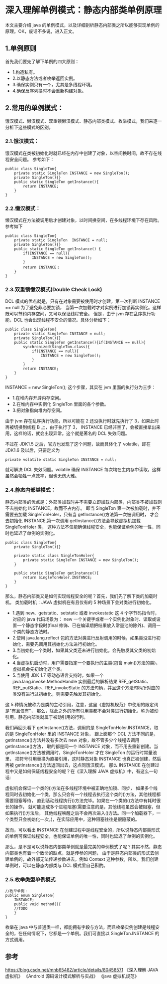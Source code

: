 # 深入理解单例模式：静态内部类单例原理

本文主要介绍 java 的单例模式，以及详细剖析静态内部类之所以能够实现单例的原理。OK，废话不多说，进入正文。

## 1.单例原则

首先我们要先了解下单例的四大原则：

- 1.构造私有。
- 2.以静态方法或者枚举返回实例。
- 3.确保实例只有一个，尤其是多线程环境。
- 4.确保反序列换时不会重新构建对象。

## 2.常用的单例模式：

饿汉模式、懒汉模式、双重锁懒汉模式、静态内部类模式、枚举模式，我们来逐一分析下这些模式的区别。

### 2.1.饿汉模式：

饿汉模式在类被初始化时就已经在内存中创建了对象，以空间换时间，故不存在线程安全问题。
参考如下：

```
public class SingleTon{
    private static SingleTon INSTANCE = new SingleTon();
    private SingleTon(){}
    public static SingleTon getInstance(){
        return INSTANCE;
    }
}
```

### 2.2.懒汉模式：

懒汉模式在方法被调用后才创建对象，以时间换空间，在多线程环境下存在风险。
参考如下

```
public class SingleTon{
    private static SingleTon  INSTANCE = null;
    private SingleTon(){}
    public static SingleTon getInstance() {
        if(INSTANCE == null){
            INSTANCE = new SingleTon();
        }
        return INSTANCE；
    }
}
```

### 2.3.双重锁懒汉模式(Double Check Lock)

DCL 模式的优点就是，只有在对象需要被使用时才创建，第一次判断 INSTANCE == null 为了避免非必要加锁，
当第一次加载时才对实例进行加锁再实例化。这样既可以节约内存空间，又可以保证线程安全。
但是，由于 jvm 存在乱序执行功能，DCL 也会出现线程不安全的情况。具体分析如下：

```
public class SingleTon{
    private static SingleTon INSTANCE = null;
    private SingleTon(){}
    public static SingleTon getInstance(){if(INSTANCE == null){
        synchronized(SingleTon.class){
            if(INSTANCE == null){
                INSTANCE = new SingleTon();
            }
        }
        return INSTANCE;
    }
}
```

INSTANCE = new SingleTon();
这个步骤，其实在 jvm 里面的执行分为三步：

- 1.在堆内存开辟内存空间。
- 2.在堆内存中实例化 SingleTon 里面的各个参数。
- 3.把对象指向堆内存空间。

由于 jvm 存在乱序执行功能，所以可能在 2 还没执行时就先执行了 3，如果此时再被切换到线程 B 上，由于执行了 3，
INSTANCE 已经非空了，会被直接拿出来用，这样的话，就会出现异常。这个就是著名的 DCL 失效问题。

不过在 JDK1.5 之后，官方也发现了这个问题，故而具体化了 volatile，即在 JDK1.6 及以后，只要定义为

```
private volatile static SingleTon INSTANCE = null;
```

就可解决 DCL 失效问题。volatile 确保 INSTANCE 每次均在主内存中读取，这样虽然会牺牲一点效率，但也无伤大雅。

### 2.4.静态内部类模式：

静态内部类的优点是：外部类加载时并不需要立即加载内部类，内部类不被加载则不去初始化 INSTANCE，故而不占内存。
即当 SingleTon 第一次被加载时，并不需要去加载 SingleTonHoler，只有当 getInstance()方法第一次被调用时，
才会去初始化 INSTANCE,第一次调用 getInstance()方法会导致虚拟机加载 SingleTonHoler 类，
这种方法不仅能确保线程安全，也能保证单例的唯一性，同时也延迟了单例的实例化。

```
public class SingleTon{
    private SingleTon(){}

    private static class SingleTonHoler{
        private static SingleTon INSTANCE = new SingleTon();
    }

    public static SingleTon getInstance(){
        return SingleTonHoler.INSTANCE;
    }
}
```

那么，静态内部类又是如何实现线程安全的呢？首先，我们先了解下类的加载时机。
类加载时机：JAVA 虚拟机在有且仅有的 5 种场景下会对类进行初始化。

- 1.遇到 new、getstatic、setstatic 或者 invokestatic 这 4 个字节码指令时，对应的 java 代码场景为：
  new 一个关键字或者一个实例化对象时、读取或设置一个静态字段时(final 修饰、已在编译期把结果放入常量池的除外)、调用一个类的静态方法时。
- 2.使用 java.lang.reflect 包的方法对类进行反射调用的时候，如果类没进行初始化，需要先调用其初始化方法进行初始化。
- 3.当初始化一个类时，如果其父类还未进行初始化，会先触发其父类的初始化。
- 4.当虚拟机启动时，用户需要指定一个要执行的主类(包含 main()方法的类)，虚拟机会先初始化这个类。
- 5.当使用 JDK 1.7 等动态语言支持时，如果一个 java.lang.invoke.MethodHandle 实例最后的解析结果 REF_getStatic、
  REF_putStatic、REF_invokeStatic 的方法句柄，并且这个方法句柄所对应的类没有进行过初始化，则需要先触发其初始化。

这 5 种情况被称为是类的主动引用，注意，这里《虚拟机规范》中使用的限定词是"有且仅有"，
那么，除此之外的所有引用类都不会对类进行初始化，称为被动引用。静态内部类就属于被动引用的行列。

我们再回头看下 getInstance()方法，调用的是 SingleTonHoler.INSTANCE，取的是 SingleTonHoler 里的 INSTANCE 对象，
跟上面那个 DCL 方法不同的是，getInstance()方法并没有多次去 new 对象，故不管多少个线程去调用 getInstance()方法，
取的都是同一个 INSTANCE 对象，而不用去重新创建。当 getInstance()方法被调用时，SingleTonHoler 才在 SingleTon 的运行时常量池里，
把符号引用替换为直接引用，这时静态对象 INSTANCE 也真正被创建，然后再被 getInstance()方法返回出去，这点同饿汉模式。
那么 INSTANCE 在创建过程中又是如何保证线程安全的呢？在《深入理解 JAVA 虚拟机》中，有这么一句话:

虚拟机会保证一个类的<clinit>()方法在多线程环境中被正确地加锁、同步，
如果多个线程同时去初始化一个类，那么只会有一个线程去执行这个类的<clinit>()方法，其他线程都需要阻塞等待，
直到活动线程执行<clinit>()方法完毕。如果在一个类的<clinit>()方法中有耗时很长的操作，
就可能造成多个进程阻塞(需要注意的是，其他线程虽然会被阻塞，但如果执行<clinit>()方法后，
其他线程唤醒之后不会再次进入<clinit>()方法。同一个加载器下，一个类型只会初始化一次。)，在实际应用中，这种阻塞往往是很隐蔽的。

故而，可以看出 INSTANCE 在创建过程中是线程安全的，所以说静态内部类形式的单例可保证线程安全，也能保证单例的唯一性，同时也延迟了单例的实例化。

那么，是不是可以说静态内部类单例就是最完美的单例模式了呢？其实不然，静态内部类也有着一个致命的缺点，就是传参的问题，
由于是静态内部类的形式去创建单例的，故外部无法传递参数进去，例如 Context 这种参数，所以，我们创建单例时，可以在静态内部类与 DCL 模式里自己斟酌。

### 2.5.枚举类型单例模式

```
//枚举单例：
public enum SingleTon{
    INSTANCE;
    public void method(){
    //TODO
    }
}
```

枚举在 java 中与普通类一样，都能拥有字段与方法，而且枚举实例创建是线程安全的，在任何情况下，它都是一个单例。我们可直接以
SingleTon.INSTANCE 的方式调用。

## 参考

https://blog.csdn.net/mnb65482/article/details/80458571
《深入理解 JAVA 虚拟机》
《Android 源码设计模式解析与实战》
《java 虚拟机规范》
